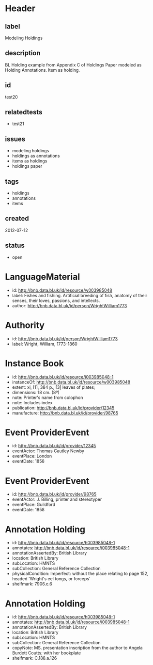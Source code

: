 # Header

## label

Modeling Holdings

## description

BL Holding example from Appendix C of Holdings Paper modeled as Holding Annotations.  Item as holding.

## id

test20

## relatedtests

* test21

## issues

* modeling holdings
* holdings as annotations
* items as holdings
* holdings paper

## tags

* holdings
* annotations
* items

## created

2012-07-12

## status

* open

# LanguageMaterial

* id: <http://bnb.data.bl.uk/id/resource/w003985048>
* label: Fishes and fishing.  Artificial breeding of fish, anatomy of their senses, their loves, passions, and intellects.
* author: <http://bnb.data.bl.uk/id/person/WrightWilliam1773> 

# Authority

* id: <http://bnb.data.bl.uk/id/person/WrightWilliam1773> 
* label: Wright, William, 1773-1860

# Instance Book

* id: <http://bnb.data.bl.uk/id/resource/i003985048-1>
* instanceOf: <http://bnb.data.bl.uk/id/resource/w003985048>
* extent: xi, [1], 384 p., [3] leaves of plates; 
* dimensions: 18 cm. (8º)
* note: Printer's name from colophon
* note: Includes index
* publication: <http://bnb.data.bl.uk/id/provider/12345>
* manufacture: <http://bnb.data.bl.uk/id/provider/98765>

# Event ProviderEvent 

* id: <http://bnb.data.bl.uk/id/provider/12345>
* eventActor: Thomas Cautley Newby
* eventPlace: London
* eventDate: 1858

# Event ProviderEvent 

* id: <http://bnb.data.bl.uk/id/provider/98765>
* eventActor: J. Billing, printer and stereotyper
* eventPlace: Guildford
* eventDate: 1858

# Annotation Holding

* id: <http://bnb.data.bl.uk/id/resource/h003985048-1>
* annotates: <http://bnb.data.bl.uk/id/resource/i003985048-1>
* annotationAssertedBy: British Library
* location: British Library
* subLocation: HMNTS
* subCollection: General Reference Collection
* physicalCondition: Imperfect: without the place relating to page 152, headed 'Wright's eel tongs, or forceps'
* shelfmark: 7906.c.6

# Annotation Holding

* id: <http://bnb.data.bl.uk/id/resource/h003985048-1>
* annotates: <http://bnb.data.bl.uk/id/resource/i003985048-1>
* annotationAssertedBy: British Library
* location: British Library
* subLocation: HMNTS
* subCollection: General Reference Collection
* copyNote: MS. presentation inscription from the author to Angela Burdett Coutts; with her bookplate
* shelfmark: C.188.a.126
